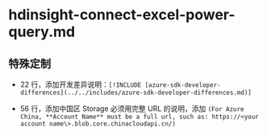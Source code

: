 # hdinsight-connect-excel-power-query.md

## 特殊定制

* 22 行，添加开发差异说明：`[!INCLUDE [azure-sdk-developer-differences](../../includes/azure-sdk-developer-differences.md)]`

* 56 行，添加中国区 Storage 必须用完整 URL 的说明，添加 `(For Azure China, **Account Name** must be a full url, such as: https://<your account name\>.blob.core.chinacloudapi.cn/)`